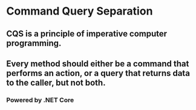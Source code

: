 # Command Query Separation

## CQS is a principle of imperative computer programming.
## Every method should either be a command that performs an action, or a query that returns data to the caller, but not both.

### Powered by .NET Core